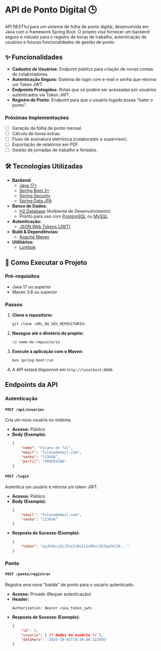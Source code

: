 # API de Ponto Digital 🕒

API RESTful para um sistema de folha de ponto digital, desenvolvida em Java com o framework Spring Boot. O projeto visa fornecer um backend seguro e robusto para o registro de horas de trabalho, autenticação de usuários e futuras funcionalidades de gestão de ponto.

## ✨ Funcionalidades

  - **Cadastro de Usuários:** Endpoint público para criação de novas contas de colaboradores.
  - **Autenticação Segura:** Sistema de login com e-mail e senha que retorna um Token JWT.
  - **Endpoints Protegidos:** Rotas que só podem ser acessadas por usuários autenticados via Token JWT.
  - **Registro de Ponto:** Endpoint para que o usuário logado possa "bater o ponto".

### Próximas Implementações

  - [ ] Geração da folha de ponto mensal.
  - [ ] Cálculo de horas extras.
  - [ ] Fluxo de assinatura eletrônica (colaborador e supervisor).
  - [ ] Exportação de relatórios em PDF.
  - [ ] Gestão de jornadas de trabalho e feriados.

## 🛠️ Tecnologias Utilizadas

  - **Backend:**
      - [Java 17+](https://www.oracle.com/java/)
      - [Spring Boot 3+](https://spring.io/projects/spring-boot)
      - [Spring Security](https://spring.io/projects/spring-security)
      - [Spring Data JPA](https://spring.io/projects/spring-data-jpa)
  - **Banco de Dados:**
      - [H2 Database](https://www.h2database.com/html/main.html) (Ambiente de Desenvolvimento)
      - Pronto para uso com [PostgreSQL](https://www.postgresql.org/) ou [MySQL](https://www.mysql.com/)
  - **Autenticação:**
      - [JSON Web Tokens (JWT)](https://jwt.io/)
  - **Build & Dependências:**
      - [Apache Maven](https://maven.apache.org/)
  - **Utilitários:**
      - [Lombok](https://projectlombok.org/)

## 🚀 Como Executar o Projeto

### Pré-requisitos

  - Java 17 ou superior
  - Maven 3.8 ou superior

### Passos

1.  **Clone o repositório:**

    ```bash
    git clone <URL_DO_SEU_REPOSITORIO>
    ```

2.  **Navegue até o diretório do projeto:**

    ```bash
    cd nome-do-repositorio
    ```

3.  **Execute a aplicação com o Maven:**

    ```bash
    mvn spring-boot:run
    ```

4.  A API estará disponível em `http://localhost:8080`.

## Endpoints da API

### Autenticação

#### `POST /api/usuarios`

Cria um novo usuário no sistema.

  - **Acesso:** Público
  - **Body (Exemplo):**
    ```json
    {
        "nome": "Fulano de Tal",
        "email": "fulano@email.com",
        "senha": "123456",
        "perfil": "PROFESSOR"
    }
    ```

#### `POST /login`

Autentica um usuário e retorna um token JWT.

  - **Acesso:** Público
  - **Body (Exemplo):**
    ```json
    {
        "email": "fulano@email.com",
        "senha": "123456"
    }
    ```
  - **Resposta de Sucesso (Exemplo):**
    ```json
    {
        "token": "eyJhbGciOiJIUzI1NiIsInR5cCI6IkpXVCJ9..."
    }
    ```

### Ponto

#### `POST /ponto/registrar`

Registra uma nova "batida" de ponto para o usuário autenticado.

  - **Acesso:** Privado (Requer autenticação)
  - **Header:**
    ```
    Authorization: Bearer <seu_token_jwt>
    ```
  - **Resposta de Sucesso (Exemplo):**
    ```json
    {
        "id": 1,
        "usuario": { /* dados do usuário */ },
        "dataHora": "2025-10-01T14:30:00.123456"
    }
    ```
